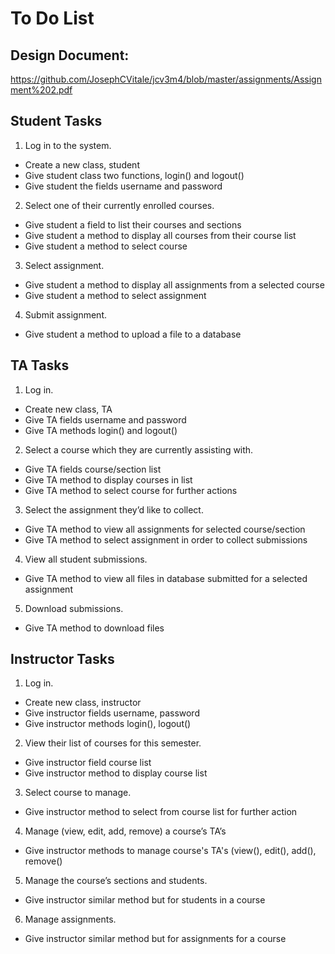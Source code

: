 # To Do List

## Design Document: 
https://github.com/JosephCVitale/jcv3m4/blob/master/assignments/Assignment%202.pdf

## Student Tasks
1. Log in to the system. 
  - Create a new class, student
  - Give student class two functions, login() and logout()
  - Give student the fields username and password
2. Select one of their currently enrolled courses.
  - Give student a field to list their courses and sections
  - Give student a method to display all courses from their course list
  - Give student a method to select course
3. Select assignment. 
  - Give student a method to display all assignments from a selected course
  - Give student a method to select assignment
4. Submit assignment.
  - Give student a method to upload a file to a database

## TA Tasks
1. Log in.
  - Create new class, TA
  - Give TA fields username and password
  - Give TA methods login() and logout()
2. Select a course which they are currently assisting with. 
 - Give TA fields course/section list
 - Give TA method to display courses in list
 - Give TA method to select course for further actions
3. Select the assignment they’d like to collect. 
  - Give TA method to view all assignments for selected course/section
  - Give TA method to select assignment in order to collect submissions
4. View all student submissions. 
  - Give TA method to view all files in database submitted for a selected assignment
5. Download submissions.
  - Give TA method to download files

## Instructor Tasks
1. Log in.
  - Create new class, instructor
  - Give instructor fields username, password
  - Give instructor methods login(), logout()
2. View their list of courses for this semester. 
  - Give instructor field course list
  - Give instructor method to display course list
3. Select course to manage.
  - Give instructor method to select from course list for further action
4. Manage (view, edit, add, remove) a course’s TA’s
  - Give instructor methods to manage course's TA's (view(), edit(), add(), remove()
5. Manage the course’s sections and students.
  - Give instructor similar method but for students in a course
6. Manage assignments.
  - Give instructor similar method but for assignments for a course
